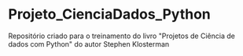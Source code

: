 # Projeto_CienciaDados_Python
Repositório criado para o treinamento do livro "Projetos de Ciência de dados com Python" do autor Stephen Klosterman
